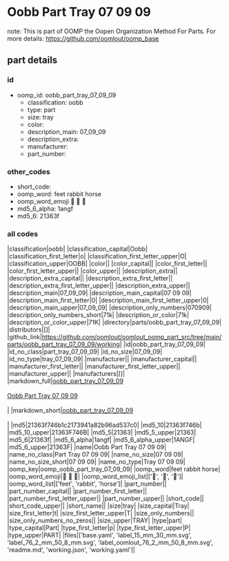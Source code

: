 # Oobb Part Tray 07 09 09  

note: This is part of OOMP the Oopen Organization Method For Parts. For more details: https://github.com/oomlout/oomp_base

##  part details





### id
* oomp_id: oobb_part_tray_07_09_09
  * classification: oobb
  * type: part
  * size: tray
  * color: 
  * description_main: 07_09_09
  * description_extra: 
  * manufacturer: 
  * part_number: 

### other_codes
* short_code: 
* oomp_word: feet rabbit horse
* oomp_word_emoji :feet: :rabbit: :horse:
* md5_6_alpha: 1angf
* md5_6: 21363f

### all codes 
|classification|oobb|
|classification_capital|Oobb|
|classification_first_letter|o|
|classification_first_letter_upper|O|
|classification_upper|OOBB|
|color||
|color_capital||
|color_first_letter||
|color_first_letter_upper||
|color_upper||
|description_extra||
|description_extra_capital||
|description_extra_first_letter||
|description_extra_first_letter_upper||
|description_extra_upper||
|description_main|07_09_09|
|description_main_capital|07 09 09|
|description_main_first_letter|0|
|description_main_first_letter_upper|0|
|description_main_upper|07_09_09|
|description_only_numbers|070909|
|description_only_numbers_short|71k|
|description_or_color|71k|
|description_or_color_upper|71K|
|directory|parts/oobb_part_tray_07_09_09|
|distributors|[]|
|github_link|https://github.com/oomlout/oomlout_oomp_part_src/tree/main/parts/oobb_part_tray_07_09_09/working|
|id|oobb_part_tray_07_09_09|
|id_no_class|part_tray_07_09_09|
|id_no_size|07_09_09|
|id_no_type|tray_07_09_09|
|manufacturer||
|manufacturer_capital||
|manufacturer_first_letter||
|manufacturer_first_letter_upper||
|manufacturer_upper||
|manufacturers|[]|
|markdown_full|[oobb_part_tray_07_09_09](https://github.com/oomlout/oomlout_oomp_part_src/tree/main/parts/oobb_part_tray_07_09_09/working)<br>[](https://github.com/oomlout/oomlout_oomp_part_src/tree/main/parts/oobb_part_tray_07_09_09/working)<br>[Oobb Part Tray 07 09 09](https://github.com/oomlout/oomlout_oomp_part_src/tree/main/parts/oobb_part_tray_07_09_09/working)<br><br>|
|markdown_short|[oobb_part_tray_07_09_09](https://github.com/oomlout/oomlout_oomp_part_src/tree/main/parts/oobb_part_tray_07_09_09/working)<br><br>|
|md5|21363f746b1c2173941a82b96ad537c0|
|md5_10|21363f746b|
|md5_10_upper|21363F746B|
|md5_5|21363|
|md5_5_upper|21363|
|md5_6|21363f|
|md5_6_alpha|1angf|
|md5_6_alpha_upper|1ANGF|
|md5_6_upper|21363F|
|name|Oobb Part Tray 07 09 09|
|name_no_class|Part Tray 07 09 09|
|name_no_size|07 09 09|
|name_no_size_short|07 09 09|
|name_no_type|Tray 07 09 09|
|oomp_key|oomp_oobb_part_tray_07_09_09|
|oomp_word|feet rabbit horse|
|oomp_word_emoji|:feet: :rabbit: :horse:|
|oomp_word_emoji_list|[':feet:', ':rabbit:', ':horse:']|
|oomp_word_list|['feet', 'rabbit', 'horse']|
|part_number||
|part_number_capital||
|part_number_first_letter||
|part_number_first_letter_upper||
|part_number_upper||
|short_code||
|short_code_upper||
|short_name||
|size|tray|
|size_capital|Tray|
|size_first_letter|t|
|size_first_letter_upper|T|
|size_only_numbers||
|size_only_numbers_no_zeros||
|size_upper|TRAY|
|type|part|
|type_capital|Part|
|type_first_letter|p|
|type_first_letter_upper|P|
|type_upper|PART|
|files|['base.yaml', 'label_15_mm_30_mm.svg', 'label_76_2_mm_50_8_mm.svg', 'label_oomlout_76_2_mm_50_8_mm.svg', 'readme.md', 'working.json', 'working.yaml']|
